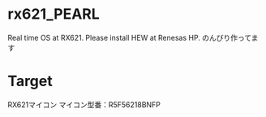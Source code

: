# rx621_PEARL
Real time OS at RX621. Please install HEW at Renesas HP. のんびり作ってます

# Target 
RX621マイコン
マイコン型番：R5F56218BNFP
